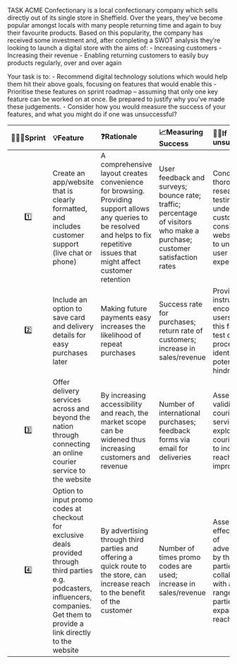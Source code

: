 TASK
ACME Confectionary is a local confectionary company which sells directly out of its single store in Sheffield. Over the years, they’ve become popular amongst locals with many people returning time and again to buy their favourite products. Based on this popularity, the company has received some investment and, after completing a SWOT analysis they’re looking to launch a digital store with the aims of:
	- Increasing customers
	- Increasing their revenue
	- Enabling returning customers to easily buy products regularly, over and over again

Your task is to:
	- Recommend digital technology solutions which would help them hit their above goals, focusing on features that would enable this
	- Prioritise these features on sprint roadmap – assuming that only one key feature can be worked on at once. Be prepared to justify why you’ve made these judgements.
	- Consider how you would measure the success of your features, and what you might do if one was unsuccessful?

| 🏃‍♂️‍➡️Sprint | 💡Feature | ❓Rationale | 📈Measuring Success | 🙅‍♀️If unsuccessful? | 🧩 Difficulty |
| :---: | :---------------- | :---------------- | :----------------- | :----------------- | :---: |
| 1️⃣ | Create an app/website that is clearly formatted, and includes customer support (live chat or phone) | A comprehensive layout creates convenience for browsing. Providing support allows any queries to be resolved and helps to fix repetitive issues that might affect customer retention | User feedback and surveys; bounce rate; traffic; percentage of visitors who make a purchase; customer satisfaction rates | Conduct thorough user research and testing to understand customer POV; consider website layout to understand user experience | Low |
| 2️⃣ | Include an option to save card and delivery details for easy purchases later | Making future payments easy increases the likelihood of repeat purchases | Success rate for purchases; return rate of customers; increase in sales/revenue | Provide clear instructions to encourage users to utilise this feature; test checkout process to identify any potential hindrances | Medium |
| 3️⃣ | Offer delivery services across and beyond the nation through connecting an online courier service to the website | By increasing accessibility and reach, the market scope can be widened thus increasing customers and revenue | Number of international purchases; feedback forms via email for deliveries | Assess the validity of the courier service; explore more courier options to increase reach and improve speed | Hard |
| 4️⃣ | Option to input promo codes at checkout for exclusive deals provided through third parties e.g. podcasters, influencers, companies. Get them to provide a link directly to the website | By advertising through third parties and offering a quick route to the store, can increase reach to the benefit of the customer | Number of times promo codes are used; increase in sales/revenue | Assess effectiveness of advertisements by third parties; collaborate with a diverse range of third parties to expand market reach | Hard |